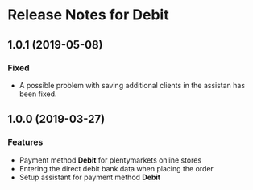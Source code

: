 # Release Notes for Debit

## 1.0.1 (2019-05-08)

### Fixed

- A possible problem with saving additional clients in the assistan has been fixed.

## 1.0.0 (2019-03-27)

### Features

- Payment method **Debit** for plentymarkets online stores
- Entering the direct debit bank data when placing the order
- Setup assistant for payment method **Debit**

